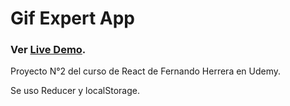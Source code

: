 # Gif Expert App 

### Ver [Live Demo](https://templatecat-todoapp.netlify.app/).

Proyecto N°2 del curso de React de Fernando Herrera en Udemy.

Se uso Reducer y localStorage.
